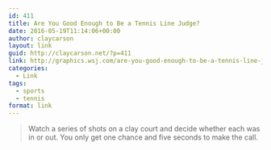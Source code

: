 ```yaml
---
id: 411
title: Are You Good Enough to Be a Tennis Line Judge?
date: 2016-05-19T11:14:06+00:00
author: claycarson
layout: link
guid: http://claycarson.net/?p=411
link: http://graphics.wsj.com/are-you-good-enough-to-be-a-tennis-line-judge-french-open/
categories: 
  - Link
tags:
  - sports
  - tennis
format: link
---
```

> Watch a series of shots on a clay court and decide whether each was in or out. You only get one chance and five seconds to make the call.